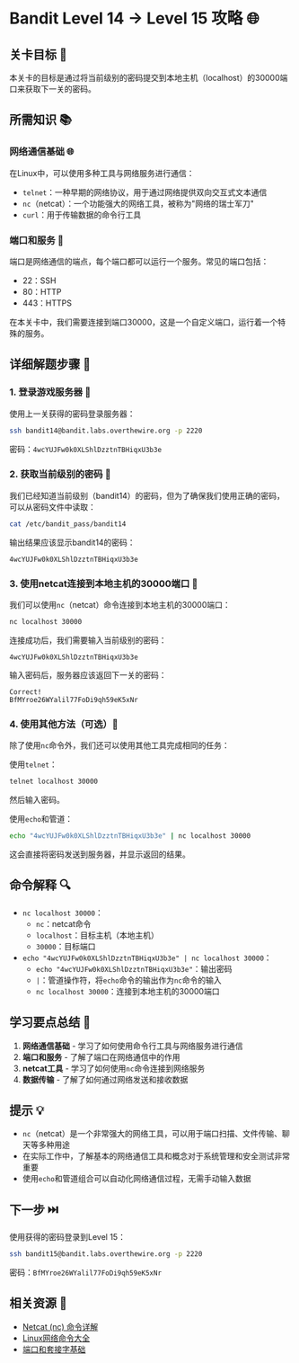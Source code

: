 # Bandit Level 14 → Level 15 攻略 🌐

## 关卡目标 🎯

本关卡的目标是通过将当前级别的密码提交到本地主机（localhost）的30000端口来获取下一关的密码。

## 所需知识 📚

### 网络通信基础 🌐

在Linux中，可以使用多种工具与网络服务进行通信：
- `telnet`：一种早期的网络协议，用于通过网络提供双向交互式文本通信
- `nc`（netcat）：一个功能强大的网络工具，被称为"网络的瑞士军刀"
- `curl`：用于传输数据的命令行工具

### 端口和服务 🔌

端口是网络通信的端点，每个端口都可以运行一个服务。常见的端口包括：
- 22：SSH
- 80：HTTP
- 443：HTTPS

在本关卡中，我们需要连接到端口30000，这是一个自定义端口，运行着一个特殊的服务。

## 详细解题步骤 📝

### 1. 登录游戏服务器 🔐

使用上一关获得的密码登录服务器：

```bash
ssh bandit14@bandit.labs.overthewire.org -p 2220
```

密码：`4wcYUJFw0k0XLShlDzztnTBHiqxU3b3e`

### 2. 获取当前级别的密码 🔑

我们已经知道当前级别（bandit14）的密码，但为了确保我们使用正确的密码，可以从密码文件中读取：

```bash
cat /etc/bandit_pass/bandit14
```

输出结果应该显示bandit14的密码：

```
4wcYUJFw0k0XLShlDzztnTBHiqxU3b3e
```

### 3. 使用netcat连接到本地主机的30000端口 🔌

我们可以使用`nc`（netcat）命令连接到本地主机的30000端口：

```bash
nc localhost 30000
```

连接成功后，我们需要输入当前级别的密码：

```
4wcYUJFw0k0XLShlDzztnTBHiqxU3b3e
```

输入密码后，服务器应该返回下一关的密码：

```
Correct!
BfMYroe26WYalil77FoDi9qh59eK5xNr
```

### 4. 使用其他方法（可选）🔄

除了使用`nc`命令外，我们还可以使用其他工具完成相同的任务：

使用`telnet`：

```bash
telnet localhost 30000
```

然后输入密码。

使用`echo`和管道：

```bash
echo "4wcYUJFw0k0XLShlDzztnTBHiqxU3b3e" | nc localhost 30000
```

这会直接将密码发送到服务器，并显示返回的结果。

## 命令解释 🔍

- `nc localhost 30000`：
  - `nc`：netcat命令
  - `localhost`：目标主机（本地主机）
  - `30000`：目标端口
- `echo "4wcYUJFw0k0XLShlDzztnTBHiqxU3b3e" | nc localhost 30000`：
  - `echo "4wcYUJFw0k0XLShlDzztnTBHiqxU3b3e"`：输出密码
  - `|`：管道操作符，将`echo`命令的输出作为`nc`命令的输入
  - `nc localhost 30000`：连接到本地主机的30000端口

## 学习要点总结 📌

1. **网络通信基础** - 学习了如何使用命令行工具与网络服务进行通信
2. **端口和服务** - 了解了端口在网络通信中的作用
3. **netcat工具** - 学习了如何使用`nc`命令连接到网络服务
4. **数据传输** - 了解了如何通过网络发送和接收数据

## 提示 💡

- `nc`（netcat）是一个非常强大的网络工具，可以用于端口扫描、文件传输、聊天等多种用途
- 在实际工作中，了解基本的网络通信工具和概念对于系统管理和安全测试非常重要
- 使用`echo`和管道组合可以自动化网络通信过程，无需手动输入数据

## 下一步 ⏭️

使用获得的密码登录到Level 15：

```bash
ssh bandit15@bandit.labs.overthewire.org -p 2220
```

密码：`BfMYroe26WYalil77FoDi9qh59eK5xNr`

## 相关资源 🔗

- [Netcat (nc) 命令详解](https://www.geeksforgeeks.org/nc-command-in-linux-with-examples/)
- [Linux网络命令大全](https://www.tecmint.com/linux-networking-commands/)
- [端口和套接字基础](https://www.digitalocean.com/community/tutorials/understanding-sockets)
